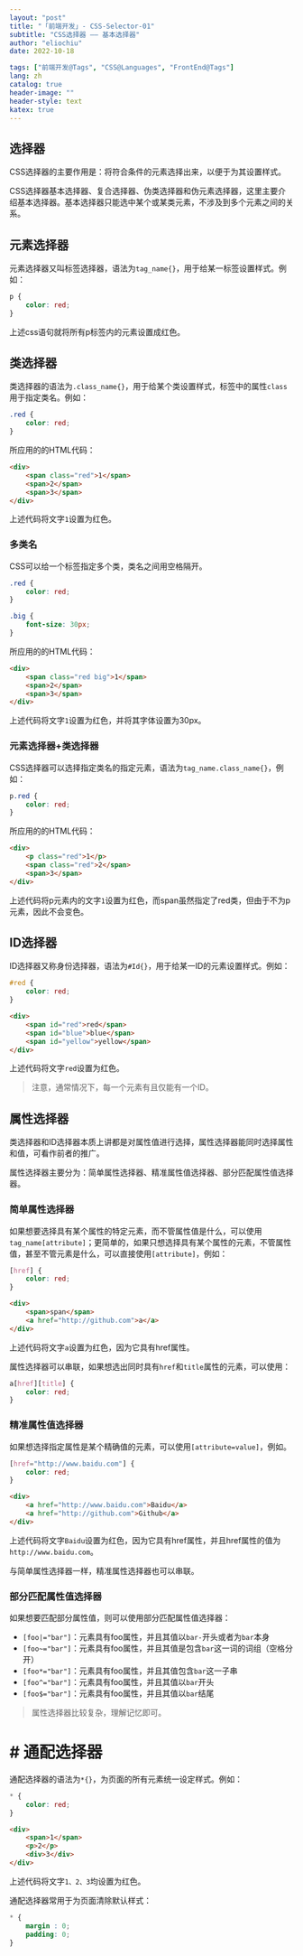 ```yaml
---
layout: "post"
title: "「前端开发」- CSS-Selector-01"
subtitle: "CSS选择器 —— 基本选择器"
author: "eliochiu"
date: 2022-10-18

tags: ["前端开发@Tags", "CSS@Languages", "FrontEnd@Tags"]
lang: zh
catalog: true
header-image: ""
header-style: text
katex: true
---
```


## 选择器
CSS选择器的主要作用是：将符合条件的元素选择出来，以便于为其设置样式。

CSS选择器基本选择器、复合选择器、伪类选择器和伪元素选择器，这里主要介绍基本选择器。基本选择器只能选中某个或某类元素，不涉及到多个元素之间的关系。

## 元素选择器

元素选择器又叫标签选择器，语法为`tag_name{}`，用于给某一标签设置样式。例如：

```css
p {
    color: red;
}
```

上述css语句就将所有p标签内的元素设置成红色。

## 类选择器

类选择器的语法为`.class_name{}`，用于给某个类设置样式，标签中的属性`class`用于指定类名。例如：

```css
.red {
    color: red;
}
```

所应用的的HTML代码：

```html
<div>
    <span class="red">1</span>
    <span>2</span>
    <span>3</span>
</div>
```
上述代码将文字`1`设置为红色。

### 多类名

CSS可以给一个标签指定多个类，类名之间用空格隔开。
```css
.red {
    color: red;
}

.big {
    font-size: 30px;
}
```

所应用的的HTML代码：

```html
<div>
    <span class="red big">1</span>
    <span>2</span>
    <span>3</span>
</div>
```
上述代码将文字`1`设置为红色，并将其字体设置为30px。

### 元素选择器+类选择器

CSS选择器可以选择指定类名的指定元素，语法为`tag_name.class_name{}`，例如：

```css
p.red {
    color: red;
}
```

所应用的的HTML代码：

```html
<div>
    <p class="red">1</p>
    <span class="red">2</span>
    <span>3</span>
</div>
```
上述代码将p元素内的文字`1`设置为红色，而span虽然指定了red类，但由于不为p元素，因此不会变色。



## ID选择器
ID选择器又称身份选择器，语法为`#Id{}`，用于给某一ID的元素设置样式。例如：


```css
#red {
    color: red;
}
```

```html
<div>
    <span id="red">red</span>
    <span id="blue">blue</span>
    <span id="yellow">yellow</span>
</div>
```
上述代码将文字`red`设置为红色。


> 注意，通常情况下，每一个元素有且仅能有一个ID。


## 属性选择器

类选择器和ID选择器本质上讲都是对属性值进行选择，属性选择器能同时选择属性和值，可看作前者的推广。

属性选择器主要分为：简单属性选择器、精准属性值选择器、部分匹配属性值选择器。

### 简单属性选择器

如果想要选择具有某个属性的特定元素，而不管属性值是什么，可以使用`tag_name[attribute]`；更简单的，如果只想选择具有某个属性的元素，不管属性值，甚至不管元素是什么，可以直接使用`[attribute]`，例如：

```css
[href] {
    color: red;
}
```

```html
<div>
    <span>span</span>
    <a href="http://github.com">a</a>
</div>
```
上述代码将文字`a`设置为红色，因为它具有href属性。

属性选择器可以串联，如果想选出同时具有`href`和`title`属性的元素，可以使用：

```css
a[href][title] {
    color: red;
}

```
### 精准属性值选择器

如果想选择指定属性是某个精确值的元素，可以使用`[attribute=value]`，例如。

```css
[href="http://www.baidu.com"] {
    color: red;
}
```

```html
<div>
    <a href="http://www.baidu.com">Baidu</a>
    <a href="http://github.com">Github</a>
</div>
```
上述代码将文字`Baidu`设置为红色，因为它具有href属性，并且href属性的值为`http://www.baidu.com`。

与简单属性选择器一样，精准属性选择器也可以串联。

### 部分匹配属性值选择器

如果想要匹配部分属性值，则可以使用部分匹配属性值选择器：

- `[foo|="bar"]`：元素具有foo属性，并且其值以`bar-`开头或者为`bar`本身
- `[foo~="bar"]`：元素具有foo属性，并且其值是包含`bar`这一词的词组（空格分开）
- `[foo*="bar"]`：元素具有foo属性，并且其值包含`bar`这一子串
- `[foo^="bar"]`：元素具有foo属性，并且其值以`bar`开头
- `[foo$="bar"]`：元素具有foo属性，并且其值以`bar`结尾

> 属性选择器比较复杂，理解记忆即可。


# # 通配选择器

通配选择器的语法为`*{}`，为页面的所有元素统一设定样式。例如：

```css
* {
    color: red;
}
```

```html
<div>
    <span>1</span>
    <p>2</p>
    <div>3</div>
</div>
```
上述代码将文字`1、2、3`均设置为红色。

通配选择器常用于为页面清除默认样式：

```css
* {
    margin : 0;
    padding: 0;
}
```

